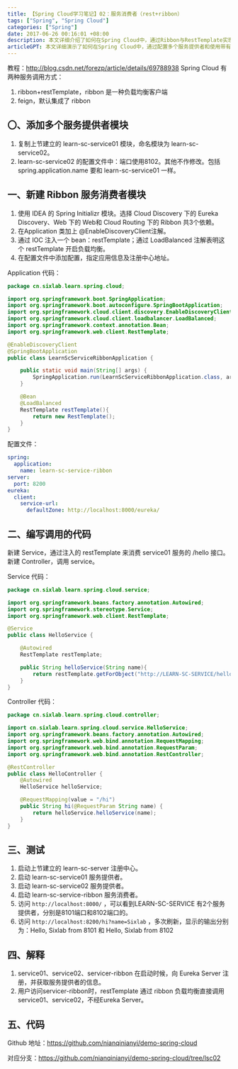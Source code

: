 ```yaml
---
title: 【Spring Cloud学习笔记】02：服务消费者（rest+ribbon）
tags: ["Spring", "Spring Cloud"]
categories: ["Spring"]
date: 2017-06-26 00:16:01 +08:00
description: 本文详细介绍了如何在Spring Cloud中，通过Ribbon与RestTemplate实现客户端负载均衡的服务调用。
articleGPT: 本文详细演示了如何在Spring Cloud中，通过配置多个服务提供者和使用带有Ribbon客户端负载均衡的RestTemplate，实现客户端负载均衡的服务调用。
---
```


教程：<http://blog.csdn.net/forezp/article/details/69788938> Spring Cloud
有两种服务调用方式：  

  1. ribbon+restTemplate，ribbon 是一种负载均衡客户端
  2. feign，默认集成了 ribbon

## 〇、添加多个服务提供者模块

  1. 复制上节建立的 learn-sc-service01 模块，命名模块为 learn-sc-service02。
  2. learn-sc-service02 的配置文件中：端口使用8102。其他不作修改。包括 spring.application.name 要和 learn-sc-service01 一样。

## 一、新建 Ribbon 服务消费者模块

  1. 使用 IDEA 的 Spring Initializr 模块。选择 Cloud Discovery 下的 Eureka Discovery、Web 下的 Web和 Cloud Routing 下的 Ribbon 共3个依赖。
  2. 在Application 类加上 @EnableDiscoveryClient注解。
  3. 通过 IOC 注入一个 bean：restTemplate；通过 LoadBalanced 注解表明这个 restTemplate 开启负载均衡。
  4. 在配置文件中添加配置，指定应用信息及注册中心地址。

Application 代码：

```Java
package cn.sixlab.learn.spring.cloud;

import org.springframework.boot.SpringApplication;
import org.springframework.boot.autoconfigure.SpringBootApplication;
import org.springframework.cloud.client.discovery.EnableDiscoveryClient;
import org.springframework.cloud.client.loadbalancer.LoadBalanced;
import org.springframework.context.annotation.Bean;
import org.springframework.web.client.RestTemplate;

@EnableDiscoveryClient
@SpringBootApplication
public class LearnScServiceRibbonApplication {

    public static void main(String[] args) {
        SpringApplication.run(LearnScServiceRibbonApplication.class, args);
    }

    @Bean
    @LoadBalanced
    RestTemplate restTemplate(){
        return new RestTemplate();
    }
}
```

配置文件：

```yaml
spring:
  application:
    name: learn-sc-service-ribbon
server:
  port: 8200
eureka:
  client:
    service-url:
      defaultZone: http://localhost:8000/eureka/
```

## 二、编写调用的代码

新建 Service，通过注入的 restTemplate 来消费 service01 服务的 /hello 接口。新建 Controller，调用
service。

Service 代码：

```Java
package cn.sixlab.learn.spring.cloud.service;

import org.springframework.beans.factory.annotation.Autowired;
import org.springframework.stereotype.Service;
import org.springframework.web.client.RestTemplate;

@Service
public class HelloService {

    @Autowired
    RestTemplate restTemplate;

    public String helloService(String name){
        return restTemplate.getForObject("http://LEARN-SC-SERVICE/hello?name=" + name, String.class);
    }
}
```

Controller 代码：

```Java
package cn.sixlab.learn.spring.cloud.controller;

import cn.sixlab.learn.spring.cloud.service.HelloService;
import org.springframework.beans.factory.annotation.Autowired;
import org.springframework.web.bind.annotation.RequestMapping;
import org.springframework.web.bind.annotation.RequestParam;
import org.springframework.web.bind.annotation.RestController;

@RestController
public class HelloController {
    @Autowired
    HelloService helloService;

    @RequestMapping(value = "/hi")
    public String hi(@RequestParam String name) {
        return helloService.helloService(name);
    }
}
```

## 三、测试

  1. 启动上节建立的 learn-sc-server 注册中心。
  2. 启动 learn-sc-service01 服务提供者。
  3. 启动 learn-sc-service02 服务提供者。
  4. 启动 learn-sc-service-ribbon 服务消费者。
  5. 访问 `http://localhost:8000/` ，可以看到LEARN-SC-SERVICE 有2个服务提供者，分别是8101端口和8102端口的。
  6. 访问 `http://localhost:8200/hi?name=Sixlab` ，多次刷新，显示的输出分别为：Hello, Sixlab from 8101 和 Hello, Sixlab from 8102

## 四、解释

  1. service01、service02、servicer-ribbon 在启动时候，向 Eureka Server 注册，并获取服务提供者的信息。
  2. 用户访问servicer-ribbon时，restTemplate 通过 ribbon 负载均衡直接调用 service01、service02，不经Eureka Server。

## 五、代码

Github 地址：<https://github.com/nianqinianyi/demo-spring-cloud>

对应分支：<https://github.com/nianqinianyi/demo-spring-cloud/tree/lsc02>
